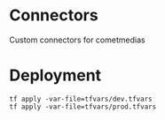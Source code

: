 # Connectors

Custom connectors for cometmedias

# Deployment

```shell
tf apply -var-file=tfvars/dev.tfvars
tf apply -var-file=tfvars/prod.tfvars
```
